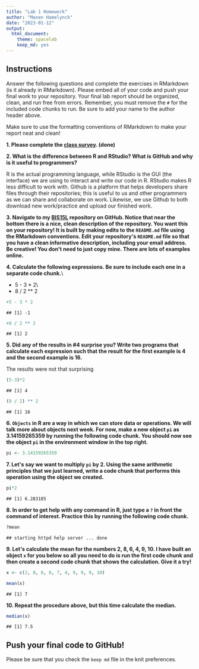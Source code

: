 ```yaml
---
title: "Lab 1 Homework"
author: "Maxen Hamelynck"
date: "2023-01-12"
output:
  html_document: 
    theme: spacelab
    keep_md: yes
---
```


## Instructions

Answer the following questions and complete the exercises in RMarkdown (is it already in RMarkdown). Please embed all of your code and push your final work to your repository. Your final lab report should be organized, clean, and run free from errors. Remember, you must remove the `#` for the included code chunks to run. Be sure to add your name to the author header above.

Make sure to use the formatting conventions of RMarkdown to make your report neat and clean!

**1. Please complete the [class survey](https://forms.gle/8t9FZSBjgvFjzr4MA). (done)**

**2. What is the difference between R and RStudio? What is GitHub and why is it useful to programmers?**

R is the actual programming language, while RStudio is the GUI (the interface) we are using to interact and write our code in R. RStudio makes R less difficult to work with. Github is a platform that helps developers share files through their repositories; this is useful to us and other programmers as we can share and collaborate on work. Likewise, we use Github to both download new work/practice and upload our finished work.

**3. Navigate to my [BIS15L](https://github.com/jmledford3115/BIS15LW2022_jledford) repository on GitHub. Notice that near the bottom there is a nice, clean description of the repository. You want this on your repository! It is built by making edits to the `README.md` file using the RMarkdown conventions. Edit your repository's `README.md` file so that you have a clean informative description, including your email address. Be creative! You don't need to just copy mine. There are lots of examples online.**

**4. Calculate the following expressions. Be sure to include each one in a separate code chunk.**\
+ 5 - 3 \* 2\
+ 8 / 2 \*\* 2


```r
+5 - 3 * 2
```

```
## [1] -1
```


```r
+8 / 2 ** 2
```

```
## [1] 2
```

**5. Did any of the results in #4 surprise you? Write two programs that calculate each expression such that the result for the first example is 4 and the second example is 16.**

The results were not that surprising


```r
(5-3)*2
```

```
## [1] 4
```


```r
(8 / 2) ** 2
```

```
## [1] 16
```

**6. `Objects` in R are a way in which we can store data or operations. We will talk more about objects next week. For now, make a new object `pi` as 3.14159265359 by running the following code chunk. You should now see the object `pi` in the environment window in the top right.**


```r
pi <- 3.14159265359
```

**7. Let's say we want to multiply `pi` by 2. Using the same arithmetic principles that we just learned, write a code chunk that performs this operation using the object we created.**


```r
pi*2
```

```
## [1] 6.283185
```

**8. In order to get help with any command in R, just type a `?` in front the command of interest. Practice this by running the following code chunk.**


```r
?mean
```

```
## starting httpd help server ... done
```

**9. Let's calculate the mean for the numbers 2, 8, 6, 4, 9, 10. I have built an object `x` for you below so all you need to do is run the first code chunk and then create a second code chunk that shows the calculation. Give it a try!**


```r
x <- c(2, 8, 6, 6, 7, 4, 9, 9, 9, 10)
```


```r
mean(x)
```

```
## [1] 7
```

**10. Repeat the procedure above, but this time calculate the median.**


```r
median(x)
```

```
## [1] 7.5
```

## Push your final code to GitHub!

Please be sure that you check the `keep md` file in the knit preferences.
